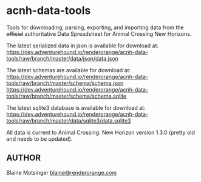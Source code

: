 # acnh-data-tools

Tools for downloading, parsing, exporting, and importing data from the ~~official~~ authoritative Data Spreadsheet for Animal Crossing New Horizons.

The latest serialized data in json is available for download at:
https://dev.adventurehound.io/renderorange/acnh-data-tools/raw/branch/master/data/json/data.json

The latest schemas are available for download at:
https://dev.adventurehound.io/renderorange/acnh-data-tools/raw/branch/master/schema/schema.json
https://dev.adventurehound.io/renderorange/acnh-data-tools/raw/branch/master/schema/schema.sqlite

The latest sqlite3 database is available for download at:
https://dev.adventurehound.io/renderorange/acnh-data-tools/raw/branch/master/data/sqlite3/data.sqlite3

All data is current to Animal Crossing: New Horizon version 1.3.0 (pretty old and needs to be updated).

## AUTHOR

Blaine Motsinger <blaine@renderorange.com>
